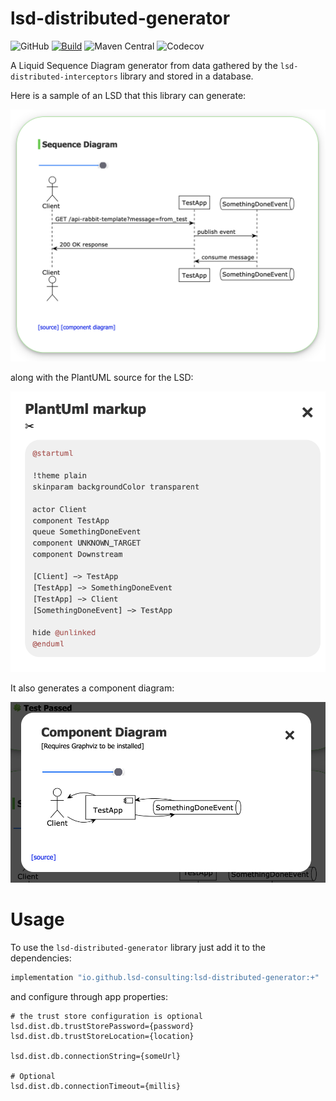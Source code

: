# lsd-distributed-generator
![GitHub](https://img.shields.io/github/license/lsd-consulting/lsd-distributed-generator)
[![Build](https://github.com/lsd-consulting/lsd-distributed-generator/actions/workflows/macos-build.yml/badge.svg)](https://github.com/lsd-consulting/lsd-distributed-generator/actions/workflows/macos-build.yml)
![Maven Central](https://img.shields.io/maven-central/v/io.github.lsd-consulting/lsd-distributed-generator)
![Codecov](https://img.shields.io/codecov/c/github/lsd-consulting/lsd-distributed-generator)

A Liquid Sequence Diagram generator from data gathered by the `lsd-distributed-interceptors` library and stored in a database. 

Here is a sample of an LSD that this library can generate:

![LSD](https://github.com/lsd-consulting/lsd-distributed-generator/blob/main/image/lsd-example.png?raw=true)

along with the PlantUML source for the LSD:

![LSD Source](https://github.com/lsd-consulting/lsd-distributed-generator/blob/main/image/lsd-source-example.png?raw=true)

It also generates a component diagram:

![Component diagram](https://github.com/lsd-consulting/lsd-distributed-generator/blob/main/image/lsd-component-diagram-example.png?raw=true)

# Usage

To use the `lsd-distributed-generator` library just add it to the dependencies:

```groovy
implementation "io.github.lsd-consulting:lsd-distributed-generator:+"
```

and configure through app properties:

```properties
# the trust store configuration is optional
lsd.dist.db.trustStorePassword={password}
lsd.dist.db.trustStoreLocation={location}

lsd.dist.db.connectionString={someUrl}

# Optional
lsd.dist.db.connectionTimeout={millis}
```
